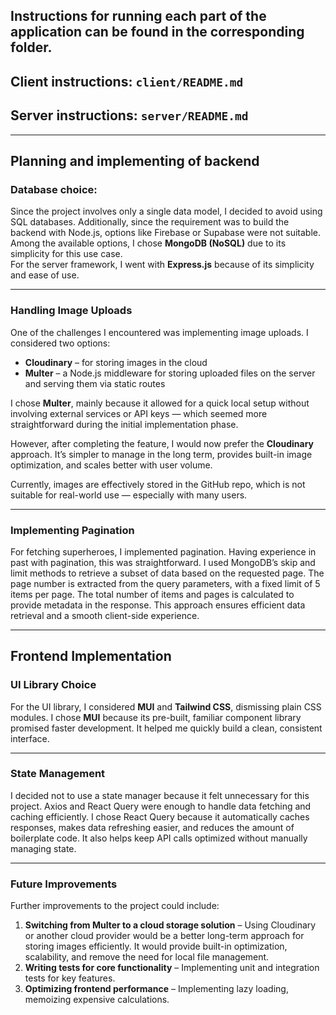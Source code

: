 
## Instructions for running each part of the application can be found in the corresponding folder.  

## Client instructions: `client/README.md`  

## Server instructions: `server/README.md`

___

## Planning and implementing of backend


### Database choice:
Since the project involves only a single data model, I decided to avoid using SQL databases. Additionally, since the requirement was to build the backend with Node.js, options like Firebase or Supabase were not suitable.  
    Among the available options, I chose **MongoDB (NoSQL)** due to its simplicity for this use case.  
    For the server framework, I went with **Express.js** because of its simplicity and ease of use.
___
### Handling Image Uploads
One of the challenges I encountered was implementing image uploads. I considered two options:
- **Cloudinary** – for storing images in the cloud
- **Multer** – a Node.js middleware for storing uploaded files on the server and serving them via static routes

I chose **Multer**, mainly because it allowed for a quick local setup without involving external services or API keys — which seemed more straightforward during the initial implementation phase.

However, after completing the feature, I would now prefer the **Cloudinary** approach. It’s simpler to manage in the long term, provides built-in image optimization, and scales better with user volume. 

Currently, images are effectively stored in the GitHub repo, which is not suitable for real-world use — especially with many users.
___
### Implementing Pagination

For fetching superheroes, I implemented pagination. Having experience in past with pagination, this was straightforward. I used MongoDB’s skip and limit methods to retrieve a subset of data based on the requested page. The page number is extracted from the query parameters, with a fixed limit of 5 items per page. The total number of items and pages is calculated to provide metadata in the response. This approach ensures efficient data retrieval and a smooth client-side experience.
___
## Frontend Implementation

### UI Library Choice

For the UI library, I considered **MUI** and **Tailwind CSS**, dismissing plain CSS modules. I chose **MUI** because its pre-built, familiar component library promised faster development. It helped me quickly build a clean, consistent interface.

___
### State Management

I decided not to use a state manager because it felt unnecessary for this project. Axios and React Query were enough to handle data fetching and caching efficiently. I chose React Query because it automatically caches responses, makes data refreshing easier, and reduces the amount of boilerplate code. It also helps keep API calls optimized without manually managing state. 
___

### Future Improvements

Further improvements to the project could include:

1. **Switching from Multer to a cloud storage solution** – Using Cloudinary or another cloud provider would be a better long-term approach for storing images efficiently. It would provide built-in optimization, scalability, and remove the need for local file management.
2. **Writing tests for core functionality** – Implementing unit and integration tests for key features.
3. **Optimizing frontend performance** – Implementing lazy loading, memoizing expensive calculations.
